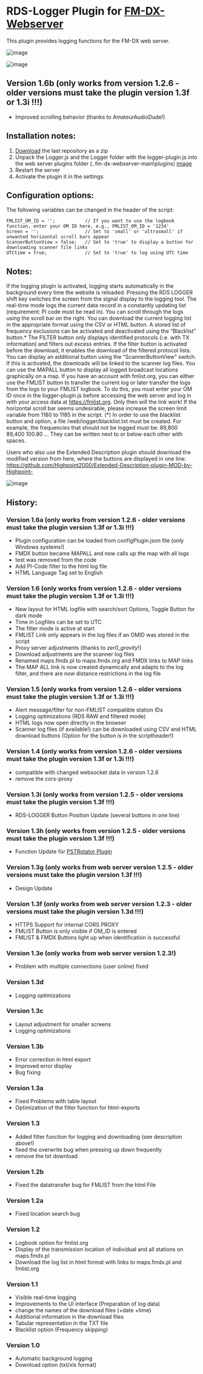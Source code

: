 # RDS-Logger Plugin for [FM-DX-Webserver](https://github.com/NoobishSVK/fm-dx-webserver)
This plugin provides logging functions for the FM-DX web server.

![image](https://github.com/user-attachments/assets/ce667f6d-6820-4c9c-bb31-d6bdb53c281d)


![image](https://github.com/user-attachments/assets/672fef04-f4d8-48dc-88b1-7c4b1f2241ad)


## Version 1.6b (only works from version 1.2.6 - older versions must take the plugin version 1.3f or 1.3i !!!)

- Improved scrolling behavior (thanks to AmateurAudioDude!)

## Installation notes:

1. [Download](https://github.com/Highpoint2000/webserver-logger/releases) the last repository as a zip
2. Unpack the Logger.js and the Logger folder with the logger-plugin.js into the web server plugins folder (..fm-dx-webserver-main\plugins) [image](https://github.com/Highpoint2000/webserver-logger/assets/168109804/98b38e5d-e58c-4192-b69c-739b608cf118)
3. Restart the server
4. Activate the plugin it in the settings

## Configuration options:

The following variables can be changed in the header of the script:


    FMLIST_OM_ID = '';           // If you want to use the logbook function, enter your OM ID here, e.g., FMLIST_OM_ID = '1234'
    Screen = '';                 // Set to 'small' or 'ultrasmall' if unwanted horizontal scroll bars appear
    ScannerButtonView = false;   // Set to 'true' to display a button for downloading scanner file links
    UTCtime = true;              // Set to 'true' to log using UTC time

## Notes: 

If the logging plugin is activated, logging starts automatically in the background every time the website is reloaded. Pressing the RDS LOGGER shift key switches the screen from the signal display to the logging tool. The real-time mode logs the current data record in a constantly updating list (requirement: PI code must be read in). You can scroll through the logs using the scroll bar on the right. You can download the current logging list in the appropriate format using the CSV or HTML button. A stored list of frequency exclusions can be activated and deactivated using the “Blacklist” button.* The FILTER button only displays identified protocols (i.e. with TX information) and filters out excess entries. If the filter button is activated before the download, it enables the download of the filtered protocol lists. You can display an additional button using the “ScannerButtonView” switch. If this is activated, the downloads will be linked to the scanner log files. You can use the MAPALL button to display all logged broadcast locations graphically on a map. If you have an account with fmlist.org, you can either use the FMLIST button to transfer the current log or later transfer the logs from the logs to your FMLIST logbook. To do this, you must enter your OM ID once in the logger-plugin.js before accessing the web server and log in with your access data at https://fmlist.org. Only then will the link work! If the horizontal scroll bar seems undesirable, please increase the screen limit variable from 1180 to 1185 in the script.
(*) In order to use the blacklist button and option, a file /web/logger/blacklist.txt must be created. For example, the frequencies that should not be logged must be: 89,800 89,400 100.80 ... They can be written next to or below each other with spaces.

Users who also use the Extended Description plugin should download the modified version from here, where the buttons are displayed in one line: https://github.com/Highpoint2000/Extended-Description-plugin-MOD-by-Highpoint-

![image](https://github.com/user-attachments/assets/18a0eae5-af68-4b81-875a-07e385517c79)



## History: 

### Version 1.6a (only works from version 1.2.6 - older versions must take the plugin version 1.3f or 1.3i !!!)

- Plugin configuration can be loaded from configPlugin.json file (only Windows systems!)
- FMDX button became MAPALL and now calls up the map with all logs
- test was removed from the code
- Add PI-Code filter to the html log file
- HTML Language Tag set to English

### Version 1.6 (only works from version 1.2.6 - older versions must take the plugin version 1.3f or 1.3i !!!)

- New layout for HTML logfile with search/sort Options, Toggle Button for dark mode
- Time in Logfiles can be set to UTC
- The filter mode is active at start
- FMLIST Link only appears in the log files if an OMID was stored in the script
- Proxy server adjustments (thanks to _zer0_gravity_!)
- Download adjustments are the scanner log files
- Renamed maps.fmdx.pl to maps.fmdx.org and FMDX links to MAP links
- The MAP ALL link is now created dynamically and adapts to the log filter, and there are now distance restrictions in the log file

### Version 1.5 (only works from version 1.2.6 - older versions must take the plugin version 1.3f or 1.3i !!!)

- Alert message/filter for non-FMLIST compatible station IDs 
- Logging optimizations (RDS RAW and filtered mode)
- HTML logs now open directly in the browser
- Scanner log files (if available!) can be downloaded using CSV and HTML download buttons (Option for the button is in the scriptheader!)

### Version 1.4 (only works from version 1.2.6 - older versions must take the plugin version 1.3f or 1.3i !!!)

- compatible with changed websocket data in version 1.2.6
- remove the cors-proxy 

### Version 1.3i (only works from version 1.2.5 - older versions must take the plugin version 1.3f !!!)

- RDS-LOGGER Button Position Update (several buttons in one line)   

### Version 1.3h (only works from version 1.2.5 - older versions must take the plugin version 1.3f !!!)

- Function Update für [PSTRotator Plugin](https://github.com/Highpoint2000/PSTRotator) 

### Version 1.3g (only works from web server version 1.2.5 - older versions must take the plugin version 1.3f !!!)

- Design Update

### Version 1.3f (only works from web server version 1.2.3 - older versions must take the plugin version 1.3d !!!)

- HTTPS Support for internal CORS PROXY  
- FMLIST Button is only visible if OM_ID is entered
- FMLIST & FMDX Buttons light up when identification is successful

### Version 1.3e (only works from web server version 1.2.3!)

- Problem with multiple connections (user online) fixed

### Version 1.3d

- Logging optimizations

### Version 1.3c

- Layout adjustment for smaller screens
- Logging optimizations

### Version 1.3b

- Error correction in html export
- Improved error display
- Bug fixing

### Version 1.3a

- Fixed Problems with table layout
- Optimization of the filter function for html-exports

### Version 1.3

- Added filter function for logging and downloading (see description above!)
- fixed the overwrite bug when pressing up down frequently
- remove the txt download

### Version 1.2b

- Fixed the datatransfer bug for FMLIST from the html File

### Version 1.2a

- Fixed location search bug

### Version 1.2

- Logbook option for fmlist.org
- Display of the transmission location of individual and all stations on maps.fmdx.pl
- Download the log list in html format with links to maps.fmdx.pl and fmlist.org

### Version 1.1

- Visible real-time logging
- Improvements to the UI interface (Preparation of log data)
- change the names of the download files (+date +time)
- Additional information in the download files
- Tabular representation in the TXT file
- Blacklist option (Frequency skipping)

### Version 1.0
- Automatic background logging 
- Download option (txt/xls format)
